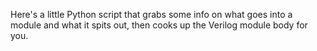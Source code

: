 Here's a little Python script that grabs some info on what goes into a module and what it spits out, then cooks up the Verilog module body for you.
